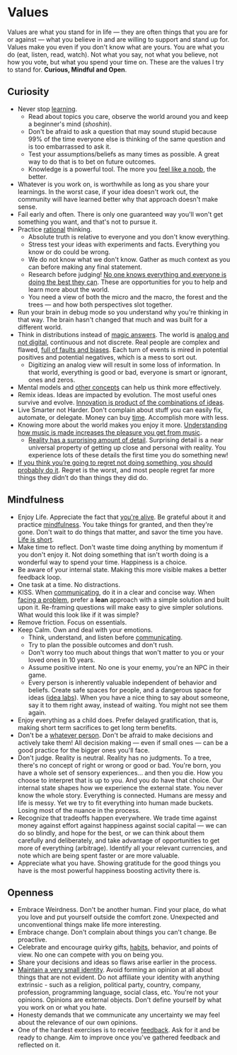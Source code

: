# Values

Values are what you stand for in life — they are often things that you are for or against — what you believe in and are willing to support and stand up for. Values make you even if you don't know what are yours. You are what you do (eat, listen, read, watch). Not what you say, not what you believe, not how you vote, but what you spend your time on. These are the values I try to stand for. **Curious, Mindful and Open**.

## Curiosity

- Never stop [learning](learning.md).
  - Read about topics you care, observe the world around you and keep a beginner's mind (*shoshin*).
  - Don't be afraid to ask a question that may sound stupid because 99% of the time everyone else is thinking of the same question and is too embarrassed to ask it.
  - Test your assumptions/beliefs as many times as possible. A great way to do that is to bet on future outcomes.
  - Knowledge is a powerful tool. The more you [feel like a noob](http://paulgraham.com/noob.html), the better.
- Whatever is you work on, is worthwhile as long as you share your learnings. In the worst case, if your idea doesn't work out, the community will have learned better why that approach doesn't make sense.
- Fail early and often. There is only one guaranteed way you'll won't get something you want, and that's not to pursue it.
- Practice [rational](rationality.md) thinking.
  - Absolute truth is relative to everyone and you don't know everything.
  - Stress test your ideas with experiments and facts. Everything you know or do could be wrong.
  - We do not know what we don't know. Gather as much context as you can before making any final statement.
  - Research before judging! [No one knows everything and everyone is doing the best they can](https://letterstoanewdeveloper.com/2019/08/12/there-are-no-adults-in-the-room/). These are opportunities for you to help and learn more about the world.
  - You need a view of both the micro and the macro, the forest and the trees — and how both perspectives slot together.
- Run your brain in debug mode so you understand why you're thinking in that way. The brain hasn't changed that much and was built for a different world.
- Think in distributions instead of [magic answers](http://cassandraxia.com/cogbiases). The world is [analog and not digital](https://waitbutwhy.com/2019/12/political-disney-world.html), continuous and not discrete. Real people are complex and flawed, [full of faults and biases](https://upload.wikimedia.org/wikipedia/commons/6/65/Cognitive_bias_codex_en.svg). Each turn of events is mired in potential positives and potential negatives, which is a mess to sort out.
  - Digitizing an analog view will result in some loss of information. In that world, everything is good or bad, everyone is smart or ignorant, ones and zeros.
- Mental models and [other concepts](concepts.md) can help us think more effectively.
- Remix ideas. Ideas are impacted by evolution. The most useful ones survive and evolve. [Innovation is product of the combinations of ideas](https://youtu.be/XUAIIQFoufs?list=WL).
- Live Smarter not Harder. Don't complain about stuff you can easily fix, automate, or delegate. Money can buy [time](time.md). Accomplish more with less.
- Knowing more about the world makes you enjoy it more. [Understanding how music is made increases the pleasure you get from music](https://youtu.be/JbVfcZxfIZo?list=WL).
  - [Reality has a surprising amount of detail](http://johnsalvatier.org/blog/2017/reality-has-a-surprising-amount-of-detail). Surprising detail is a near universal property of getting up close and personal with reality. You experience lots of these details the first time you do something new!
- [If you think you’re going to regret not doing something, you should probably do it](https://blog.samaltman.com/the-days-are-long-but-the-decades-are-short). Regret is the worst, and most people regret far more things they didn’t do than things they did do.

## Mindfulness

- Enjoy Life. Appreciate the fact that [you're alive](https://youtu.be/9D05ej8u-gU). Be grateful about it and practice [mindfulness](https://youtu.be/hQo-CQzoW24). You take things for granted, and then they're gone. Don't wait to do things that matter, and savor the time you have. [Life is short](http://paulgraham.com/vb.html).
- Make time to reflect. Don't waste time doing anything by momentum if you don't enjoy it. Not doing something that isn't worth doing is a wonderful way to spend your time. Happiness is a choice.
- Be aware of your internal state. Making this more visible makes a better feedback loop.
- One task at a time. No distractions.
- KISS. When [communicating](communications.md), do it in a clear and concise way. When [facing a problem](rationality.md#problem-solving), prefer a **lean** approach with a simple solution and built upon it. Re-framing questions will make easy to give simpler solutions. What would this look like if it was simple?
- Remove friction. Focus on essentials.
- Keep Calm. Own and deal with your emotions.
  - Think, understand, and listen before [communicating](communications.md).
  - Try to plan the possible outcomes and don't rush.
  - Don't worry too much about things that won't matter to you or your loved ones in 10 years.
  - Assume positive intent. No one is your enemy, you're an NPC in their game.
  - Every person is inherently valuable independent of behavior and beliefs. Create safe spaces for people, and a dangerous space for ideas ([idea labs](https://mobile.twitter.com/waitbutwhy/status/1278035160454348800)). When you have a nice thing to say about someone, say it to them right away, instead of waiting. You might not see them again.
- Enjoy everything as a child does. Prefer delayed gratification, that is, making short term sacrifices to get long term benefits.
- Don't be a [whatever person](https://medium.com/@courtneyseiter/the-tribe-of-whatever-or-how-i-learned-to-make-a-decision-8ab0a76f1f0c#.vj7olnmm5). Don't be afraid to make decisions and actively take them! All decision making — even if small ones — can be a good practice for the bigger ones you'll face.
- Don't judge. Reality is neutral. Reality has no judgments. To a tree, there's no concept of right or wrong or good or bad. You're born, you have a whole set of sensory experiences... and then you die. How you choose to interpret that is up to you. And you do have that choice. Our internal state shapes how we experience the external state. You never know the whole story. Everything is connected. Humans are messy and life is messy. Yet we try to fit everything into human made buckets. Losing most of the nuance in the process.
- Recognize that tradeoffs happen everywhere. We trade time against money against effort against happiness against social capital — we can do so blindly, and hope for the best, or we can think about them carefully and deliberately, and take advantage of opportunities to get more of everything (arbitrage). Identify all your relevant currencies, and note which are being spent faster or are more valuable.
- Appreciate what you have. Showing gratitude for the good things you have is the most powerful happiness boosting activity there is.

## Openness

- Embrace Weirdness. Don't be another human. Find your place, do what you love and put yourself outside the comfort zone. Unexpected and unconventional things make life more interesting.
- Embrace change. Don't complain about things you can't change. Be proactive.
- Celebrate and encourage quirky gifts, [habits](habits.md), behavior, and points of view. No one can compete with you on being you.
- Share your decisions and ideas so flaws arise earlier in the process.
- [Maintain a very small identity](http://www.paulgraham.com/identity.html). Avoid forming an opinion at all about things that are not evident. Do not affiliate your identity with anything extrinsic - such as a religion, political party, country, company, profession, programming language, social class, etc. You're not your opinions. Opinions are external objects. Don't define yourself by what you work on or what you hate.
- Honesty demands that we communicate any uncertainty we may feel about the relevance of our own opinions.
- One of the hardest exercises is to receive [feedback](communications.md#feedback). Ask for it and be ready to change. Aim to improve once you've gathered feedback and reflected on it.
